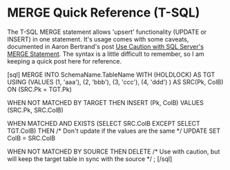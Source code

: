 # MERGE Quick Reference (T-SQL)


The T-SQL MERGE statement allows 'upsert' functionality (UPDATE or INSERT) in one statement. It&#39;s usage comes with some caveats, documented in Aaron Bertrand&#39;s post [Use Caution with SQL Server&#39;s MERGE Statement](https://www.mssqltips.com/sqlservertip/3074/use-caution-with-sql-servers-merge-statement/). The syntax is a little difficult to remember, so I am keeping a quick post here for reference.


[sql]
MERGE INTO 
	SchemaName.TableName WITH (HOLDLOCK) AS TGT
USING 
	(VALUES
		(1, 'aaa'),
		(2, 'bbb'),
		(3, 'ccc'),
		(4, 'ddd')
	) AS SRC(Pk, ColB)
	ON (SRC.Pk = TGT.Pk)

WHEN NOT MATCHED BY TARGET THEN
	INSERT (Pk, ColB)
	VALUES (SRC.Pk, SRC.ColB)

WHEN MATCHED AND EXISTS (SELECT SRC.ColB EXCEPT SELECT TGT.ColB) THEN /* Don't update if the values are the same */
	UPDATE SET
	ColB = SRC.ColB

WHEN NOT MATCHED BY SOURCE THEN DELETE /* Use with caution, but will keep the target table in sync with the source */
;
[/sql]
 
